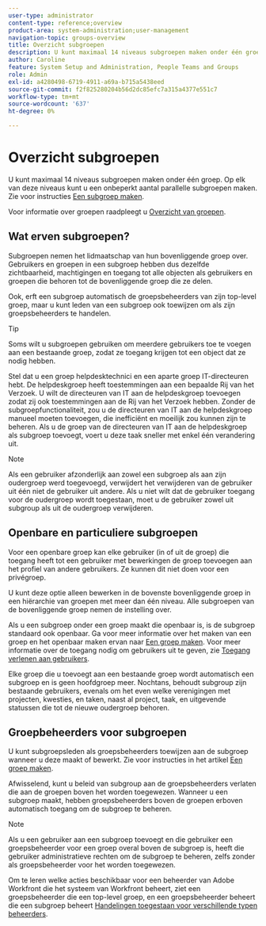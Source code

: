 ```yaml
---
user-type: administrator
content-type: reference;overview
product-area: system-administration;user-management
navigation-topic: groups-overview
title: Overzicht subgroepen
description: U kunt maximaal 14 niveaus subgroepen maken onder één groep. Op elk van deze niveaus kunt u een onbeperkt aantal parallelle subgroepen maken.
author: Caroline
feature: System Setup and Administration, People Teams and Groups
role: Admin
exl-id: a4280498-6719-4911-a69a-b715a5438eed
source-git-commit: f2f825280204b56d2dc85efc7a315a4377e551c7
workflow-type: tm+mt
source-wordcount: '637'
ht-degree: 0%

---
```


# Overzicht subgroepen

U kunt maximaal 14 niveaus subgroepen maken onder één groep. Op elk van deze niveaus kunt u een onbeperkt aantal parallelle subgroepen maken. Zie voor instructies [Een subgroep maken](../../../administration-and-setup/manage-groups/create-and-manage-subgroups/create-a-subgroup.md).

Voor informatie over groepen raadpleegt u [Overzicht van groepen](../../../administration-and-setup/manage-groups/groups-overview/groups.md).

## Wat erven subgroepen?

Subgroepen nemen het lidmaatschap van hun bovenliggende groep over. Gebruikers en groepen in een subgroep hebben dus dezelfde zichtbaarheid, machtigingen en toegang tot alle objecten als gebruikers en groepen die behoren tot de bovenliggende groep die ze delen.

Ook, erft een subgroep automatisch de groepsbeheerders van zijn top-level groep, maar u kunt leden van een subgroep ook toewijzen om als zijn groepsbeheerders te handelen.

>[!TIP]
>
>Soms wilt u subgroepen gebruiken om meerdere gebruikers toe te voegen aan een bestaande groep, zodat ze toegang krijgen tot een object dat ze nodig hebben.
>
>Stel dat u een groep helpdesktechnici en een aparte groep IT-directeuren hebt. De helpdeskgroep heeft toestemmingen aan een bepaalde Rij van het Verzoek. U wilt de directeuren van IT aan de helpdeskgroep toevoegen zodat zij ook toestemmingen aan de Rij van het Verzoek hebben. Zonder de subgroepfunctionaliteit, zou u de directeuren van IT aan de helpdeskgroep manueel moeten toevoegen, die inefficiënt en moeilijk zou kunnen zijn te beheren. Als u de groep van de directeuren van IT aan de helpdeskgroep als subgroep toevoegt, voert u deze taak sneller met enkel één verandering uit.

>[!NOTE]
>
>Als een gebruiker afzonderlijk aan zowel een subgroep als aan zijn oudergroep werd toegevoegd, verwijdert het verwijderen van de gebruiker uit één niet de gebruiker uit andere. Als u niet wilt dat de gebruiker toegang voor de oudergroep wordt toegestaan, moet u de gebruiker zowel uit subgroup als uit de oudergroep verwijderen.

## Openbare en particuliere subgroepen

Voor een openbare groep kan elke gebruiker (in of uit de groep) die toegang heeft tot een gebruiker met bewerkingen de groep toevoegen aan het profiel van andere gebruikers. Ze kunnen dit niet doen voor een privégroep.

U kunt deze optie alleen bewerken in de bovenste bovenliggende groep in een hiërarchie van groepen met meer dan één niveau. Alle subgroepen van de bovenliggende groep nemen de instelling over.

Als u een subgroep onder een groep maakt die openbaar is, is de subgroep standaard ook openbaar. Ga voor meer informatie over het maken van een groep en het openbaar maken ervan naar [Een groep maken](../../../administration-and-setup/manage-groups/create-and-manage-groups/create-a-group.md). Voor meer informatie over de toegang nodig om gebruikers uit te geven, zie [Toegang verlenen aan gebruikers](../../../administration-and-setup/add-users/configure-and-grant-access/grant-access-other-users.md).

Elke groep die u toevoegt aan een bestaande groep wordt automatisch een subgroep en is geen hoofdgroep meer. Nochtans, behoudt subgroup zijn bestaande gebruikers, evenals om het even welke verenigingen met projecten, kwesties, en taken, naast al project, taak, en uitgevende statussen die tot de nieuwe oudergroep behoren.

## Groepbeheerders voor subgroepen

<!--
Group Admins of a subgroup can't manage statuses or project preferences of the subgroup YET (Sprint 22/Oct 28, 2020)</p>
-->

U kunt subgroepsleden als groepsbeheerders toewijzen aan de subgroep wanneer u deze maakt of bewerkt. Zie voor instructies [](../../../administration-and-setup/manage-groups/create-and-manage-groups/create-a-group.md#create) in het artikel [Een groep maken](../../../administration-and-setup/manage-groups/create-and-manage-groups/create-a-group.md).

Afwisselend, kunt u beleid van subgroup aan de groepsbeheerders verlaten die aan de groepen boven het worden toegewezen. Wanneer u een subgroep maakt, hebben groepsbeheerders boven de groepen erboven automatisch toegang om de subgroep te beheren.

>[!NOTE]
>
>Als u een gebruiker aan een subgroep toevoegt en die gebruiker een groepsbeheerder voor een groep overal boven de subgroep is, heeft die gebruiker administratieve rechten om de subgroep te beheren, zelfs zonder als groepsbeheerder voor het worden toegewezen.

Om te leren welke acties beschikbaar voor een beheerder van Adobe Workfront die het systeem van Workfront beheert, ziet een groepsbeheerder die een top-level groep, en een groepsbeheerder beheert die een subgroep beheert [Handelingen toegestaan voor verschillende typen beheerders](../../../administration-and-setup/manage-groups/group-roles/group-actions-allowed-different-types-admins.md).
